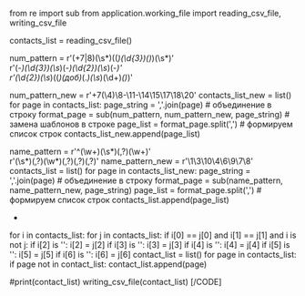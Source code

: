 from re import sub
from application.working_file import reading_csv_file, writing_csv_file
 
contacts_list = reading_csv_file()
 
num_pattern = r'(\+7|8)(\s*)(\(*)(\d{3})(\)*)(\s*)' \
                  r'(\-*)(\d{3})(\s*)(\-*)(\d{2})(\s*)(\-*)' \
                  r'(\d{2})(\s*)(\(*)(доб)*(\.*)(\s*)(\d+)*(\)*)'
    
num_pattern_new = r'+7(\4)\8-\11-\14\15\17\18\20'
contacts_list_new = list()
for page in contacts_list:
  page_string = ','.join(page) # объединение в строку
  format_page = sub(num_pattern, num_pattern_new, page_string) # замена шаблонов в строке
  page_list = format_page.split(',') # формируем список строк
  contacts_list_new.append(page_list)
 
 
name_pattern = r'^(\w+)(\s*)(\,?)(\w+)' \
                   r'(\s*)(\,?)(\w*)(\,?)(\,?)(\,?)'
name_pattern_new = r'\1\3\10\4\6\9\7\8'
contacts_list = list() 
for page in contacts_list_new:
  page_string = ','.join(page) # объединение в строку
  format_page = sub(name_pattern, name_pattern_new, page_string)
  page_list = format_page.split(',') # формируем список строк
  contacts_list.append(page_list)
 
    
-
for i in contacts_list:
  for j in contacts_list:
    if i[0] == j[0] and i[1] == j[1] and i is not j:
      if i[2] is '':
        i[2] = j[2]
      if i[3] is '':
        i[3] = j[3]
      if i[4] is '':
        i[4] = j[4]
      if i[5] is '':
        i[5] = j[5]
      if i[6] is '':
        i[6] = j[6]
    contact_list = list()
    for page in contacts_list:
      if page not in contact_list:
        contact_list.append(page)
 
#print(contact_list)
writing_csv_file(contact_list)
[/CODE]
